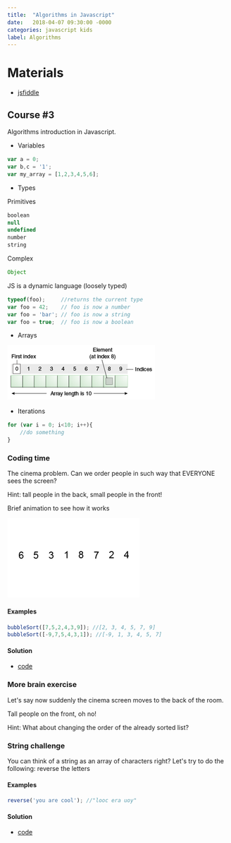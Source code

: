 ```yaml
---
title:  "Algorithms in Javascript"
date:   2018-04-07 09:30:00 -0000
categories: javascript kids
label: Algorithms
---
```


# Materials
*   [jsfiddle](https://jsfiddle.net "Javascript runtime")
	



## Course #3
Algorithms introduction in Javascript.

* Variables
```js
var a = 0;
var b,c = '1';
var my_array = [1,2,3,4,5,6]; 
```
* Types

Primitives 
```js
boolean
null
undefined
number
string
```

Complex
```js
Object
```
JS is a dynamic language (loosely typed)
```js
typeof(foo); 	 //returns the current type
var foo = 42;    // foo is now a number
var foo = 'bar'; // foo is now a string
var foo = true;  // foo is now a boolean
```


* Arrays

![](/course-3/array.gif)

* Iterations
```js
for (var i = 0; i<10; i++){
	//do something
}
```

### Coding time

The cinema problem. Can we order people in such way that EVERYONE sees the screen? 

Hint: tall people in the back, small people in the front! 

Brief animation to see how it works

![](/course-3/bubble-sort.gif)

#### Examples
```js
bubbleSort([7,5,2,4,3,9]); //[2, 3, 4, 5, 7, 9]
bubbleSort([-9,7,5,4,3,1]); //[-9, 1, 3, 4, 5, 7]
```


#### Solution
*   [code](https://1jsfiddle.net/fieder/ts34hoag "Try to solve it yourself first :) ")


### More brain exercise

Let's say now suddenly the cinema screen moves to the back of the room.

Tall people on the front, oh no! 

Hint: What about changing the order of the already sorted list? 


### String challenge
You can think of a string as an array of characters right? Let's try to do the following: reverse the letters

#### Examples
```js
reverse('you are cool'); //"looc era uoy"
```

#### Solution
*   [code](https://1jsfiddle.net/fieder/g5kysbpw "Try to solve it yourself first :) ")

